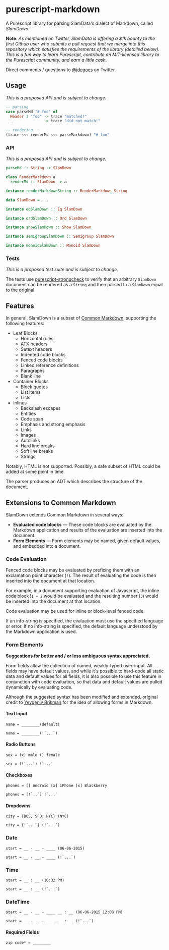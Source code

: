 # purescript-markdown

A Purescript library for parsing SlamData's dialect of Markdown, called *SlamDown*.

**Note**: *As mentioned on Twitter, SlamData is offering a $1k bounty to the first Github user who submits a pull request that we merge into this repository which satisfies the requirements of the library (detailed below). This is a fun way to learn Purescript, contribute an MIT-licensed library to the Purescript community, and earn a little cash.*

Direct comments / questions to [@jdegoes](http://twitter.com/jdegoes) on Twitter.

## Usage

*This is a proposed API and is subject to change.*

```purescript
-- parsing
case parseMd "# foo" of 
  Header 1 "foo" -> trace "matched!"
  _              -> trace "did not match!"

-- rendering
(trace <<< renderMd <<< parseMarkdown) "# foo"
```

### API

*This is a proposed API and is subject to change.*

```purescript
parseMd :: String -> SlamDown

class RenderMarkdown a
  renderMd :: SlamDown -> a

instance renderMarkdownString :: RenderMarkdown String

data SlamDown = ...

instance eqSlamDown :: Eq SlamDown

instance ordSlamDown :: Ord SlamDown

instance showSlamDown :: Show SlamDown

instance semigroupSlamDown :: Semigroup SlamDown

instance monoidSlamDown :: Monoid SlamDown
```

### Tests

*This is a proposed test suite and is subject to change.*

The tests use [purescript-strongcheck](http://github.com/purescript-contrib/purescript-strongcheck) to verify that an arbitrary `SlamDown` document can be rendered as a `String` and then parsed to a `SlamDown` equal to the original.

## Features

In general, SlamDown is a subset of [Common Markdown](http://spec.commonmark.org/0.8/), supporting the following features:

* Leaf Blocks
  * Horizontal rules
  * ATX headers
  * Setext headers
  * Indented code blocks
  * Fenced code blocks
  * Linked reference definitions
  * Paragraphs
  * Blank line
* Container Blocks
  * Block quotes
  * List items
  * Lists
* Inlines
  * Backslash escapes
  * Entities
  * Code span
  * Emphasis and strong emphasis
  * Links
  * Images
  * Autolinks
  * Hard line breaks
  * Soft line breaks
  * Strings

Notably, HTML is not supported. Possibly, a safe subset of HTML could be added at some point in time.

The parser produces an ADT which describes the structure of the document.

## Extensions to Common Markdown

SlamDown extends Common Markdown in several ways:

 * **Evaluated code blocks** &mdash; These code blocks are evaluated by the Markdown application and results of the evaluation are inserted into the document.
 * **Form Elements** &mdash; Form elements may be named, given default values, and embedded into a document.

### Code Evaluation

Fenced code blocks may be evaluated by prefixing them with an exclamation point character (`!`). The result of evaluating the code is then inserted into the document at that location.

For example, in a document supporting evaluation of Javascript, the inline code block !`1 + 2` would be evaluated and the resulting number (`3`) would be inserted into the document at that location.

Code evaluation may be used for inline or block-level fenced code. 

If an info-string is specified, the evaluation must use the specified language or error. If no info-string is specified, the default language understood by the Markdown application is used.

### Form Elements

**Suggestions for better and / or less ambiguous syntax appreciated.**

Form fields allow the collection of named, weakly-typed user-input. All fields may have default values, and while it's possible to hard-code all static data and default values for all fields, it is also possible to use this feature in conjunction with code evaluation, so that data and default values are pulled dynamically by evaluating code.

Although the suggested syntax has been modified and extended, original credit to [Yevgeniy Brikman](http://brikis98.blogspot.com/2011/07/proposal-extend-markdown-syntax-to.html) for the idea of allowing forms in Markdown.

#### Text Input

```
name = ________(default)

name = ________(!`...`)
```

#### Radio Buttons

```
sex = (x) male () female

sex = (!`...`) !`...`
```

#### Checkboxes

```
phones = [] Android [x] iPhone [x] Blackberry

phones = [!`..`] !`...`
```

#### Dropdowns

```
city = {BOS, SFO, NYC} (NYC)

city = {!`...`} (!`...`)
```

### Date

```
start = __ - __ - ____ (06-06-2015)

start = __ - __ - ____ (!`...`)
```

### Time

```
start = __ : __ (10:32 PM)

start = __ : __ (!`...`)
```

### DateTime

```
start = __ - __ - ____ __ : __ (06-06-2015 12:00 PM)

start = __ - __ - ____ __ : __ (!`...`)
```

#### Required Fields

```
zip code* = ________
```

